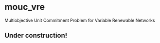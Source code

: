 # mouc_vre
Multiobjective Unit Commitment Problem for Variable Renewable Networks

## Under construction!

